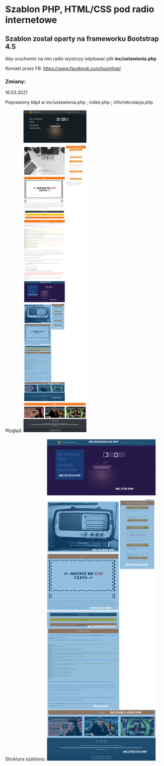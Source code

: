 ﻿# Szablon PHP, HTML/CSS pod radio internetowe
## Szablon został oparty na frameworku Bootstrap 4.5

Aby uruchomić na nim radio wystrczy edytować plik **inc/ustawienia.php**

Kontakt przez FB: https://www.facebook.com/tuxinfopl/

### Zmiany:
16.03.2021

Poprawiony błąd w inc/ustawienia.php ; index.php ; info/rekrutacja.php 



Wygląd:
![wyglad](https://github.com/drkosti/radio-pomarancza/blob/main/grafika/screeny/screen2.png)

Struktura szablonu:
![struktura](https://github.com/drkosti/radio-pomarancza/blob/main/grafika/screeny/screen.jpg)
